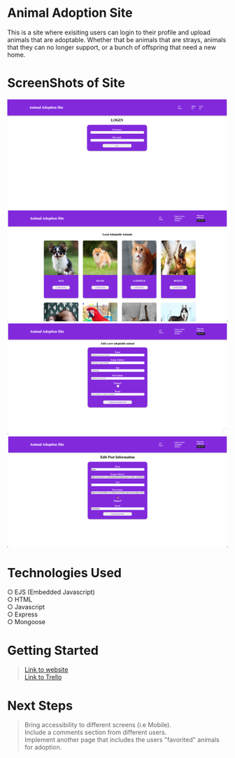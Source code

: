 # Animal Adoption Site
This is a site where exisiting users can login to their profile and upload animals that are adoptable. Whether that be animals that are strays, animals that they can no longer support, or a bunch of offspring that need a new home.  

# ScreenShots of Site
<img src="/Login.png">
<img src="/Homepage .png">
<img src="/New.png">
<img src="/Edit.png">

# Technologies Used
○ EJS (Embedded Javascript) <br>
○ HTML <br>
○ Javascript <br>
○ Express <br>
○ Mongoose <br>

# Getting Started 
> <a href="https://projecttwo-adoptionsite-a5dc6a51c07e.herokuapp.com/sessions/new">Link to website</a><br>
> <a href="https://trello.com/b/ZSAnKCV1/project-2">Link to Trello</a><br>

# Next Steps
> Bring accessibility to different screens (i.e Mobile). <br>
> Include a comments section from different users. <br>
> Implement another page that includes the users "favorited" animals for adoption. <br>
